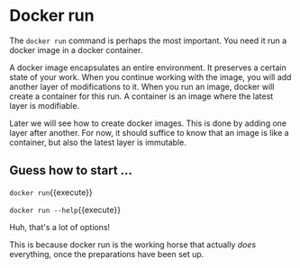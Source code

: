 # Docker run

The `docker run` command is perhaps the most important. You need it run a docker image in a docker container.

A docker image encapsulates an entire environment.
It preserves a certain state of your work.
When you continue working with the image, you will add another layer of modifications to it.
When you run an image, docker will create a container for this run.
A container is an image where the latest layer is modifiable.

Later we will see how to create docker images. This is done by adding one layer after another.
For now, it should suffice to know that an image is like a container, but also the latest layer is immutable.


## Guess how to start …

`docker run`{{execute}}

`docker run --help`{{execute}}

Huh, that's a lot of options!

This is because docker run is the working horse that actually _does_ everything,
once the preparations have been set up.
